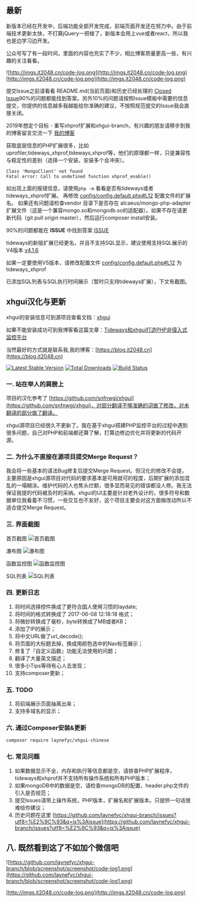 
## 最新

新版本已经在开发中，后端功能全部开发完成，前端页面开发还在努力中。由于前端技术更新太快，不打算jQuery一把梭了，新版本会用上vue或者react，所以我也是边学习边开发。

公众号写了有一段时间，里面的内容也充实了不少，相比博客质量更高一些，有兴趣的关注看看。

![http://imgs.it2048.cn/code-log.png](http://imgs.it2048.cn/code-log.png)
[http://imgs.it2048.cn/code-log.png](http://imgs.it2048.cn/code-log.png)

提交Issue之前请看看 README.md(当前页面)和历史已经处理的 [Closed Issue](https://github.com/laynefyc/xhgui-branch/issues?q=is%3Aissue+is%3Aclosed)90%的问题都能找到答案。另外10%的问题请按照Issue模板中需要的信息提交，你提供的信息越多我越能给你准确的建议，不按照规范提交的Issue我会直接关闭。

2019年想定个目标 - 重写xhprof扩展和xhgui-branch，有兴趣的朋友请移步到我的博客留言交流一下 [我的博客](http://blog.it2048.cn/)

获取底层信息的PHP扩展很多，比如 uprofiler,tideways_xhprof,tideways,xhprof等，他们的原理都一样，只是兼容性与稳定性的差别（选择一个安装，安装多个会冲突）。

````
Class 'MongoClient' not found
Fatal error: Call to undefined function xhprof_enable()
````
如出现上面的报错信息，请使用`php -m` 看看是否有tideways或者tideways_xhprof扩展。 再修改 [config/config.default.php#L12](https://github.com/laynefyc/xhgui-branch/blob/ad6e0c0a3eaf9b5b0438cd4a3d3db937f1954058/config/config.default.php#L12) 配置文件的扩展名。 如果还有问题请检查vendor 目录下是否存在 alcaeus/mongo-php-adapter扩展文件（这是一个兼容mongo.so和mongodb.so的适配器）。如果不存在请更新代码（git pull origin master），然后运行composer install安装。

90%的问题都能在 **ISSUE** 中找到答案 [ISSUE](https://github.com/laynefyc/xhgui-branch/issues?q=is%3Aissue+is%3Aclosed) 

tideways的新版扩展已经更名，并且不支持SQL显示，建议使用支持SQL展示的V4版本  [v4.1.6](https://github.com/tideways/php-xhprof-extension/tree/v4.1.6)   

如果一定要使用V5版本，请修改配置文件   [config/config.default.php#L12](https://github.com/laynefyc/xhgui-branch/blob/ad6e0c0a3eaf9b5b0438cd4a3d3db937f1954058/config/config.default.php#L12)  为 tideways_xhprof

已添加SQL列表与SQL执行时间展示（暂时只支持tideways扩展），下文有截图。 

## xhgui汉化与更新

xhgui的安装信息可到源项目查看文档：[xhgui](https://github.com/perftools/xhgui)  

如果不能安装成功可到我博客看这篇文章：[Tideways和xhgui打造PHP非侵入式监控平台](http://blog.it2048.cn/article_tideways-xhgui.html) 

当然最好的方式就是联系我,我的博客：[https://blog.it2048.cn](https://blog.it2048.cn)

[![Latest Stable Version](https://poser.pugx.org/laynefyc/xhgui-chinese/v/stable.png)](https://packagist.org/packages/laynefyc/xhgui-chinese)
[![Total Downloads](https://poser.pugx.org/laynefyc/xhgui-chinese/downloads.png)](https://packagist.org/packages/laynefyc/xhgui-chinese)
[![Build Status](https://travis-ci.org/laynefyc/xhgui-branch.svg?branch=master)](https://travis-ci.org/laynefyc/xhgui-branch)

### 一. 站在举人的肩膀上

项目的汉化参考了 [https://github.com/snfnwgi/xhgui](https://github.com/snfnwgi/xhgui)，对部分翻译不够准确的词做了修改，对未翻译的部分做了翻译。
	
xhgui源项目已经很久不更新了。我在基于xhgui搭建PHP监控平台的过程中遇到很多问题，自己对PHP和前端都还算了解，打算边修边优化并将更新的代码开源。

### 二. 为什么不直接在源项目提交Merge Request？

我会将一些基本的语法Bug修复后提交Merge Request。但汉化的修改不会提，主要原因是xhgui源项目对代码的要求基本是可用就可的程度，后期扩展的添加混乱的一塌糊涂。维护代码的人也焦头烂额，很多显而易见的错误都没人修。我无法保证我提的代码被及时的采纳。xhgui的UI主要是针对老外设计的，很多符号和数据单位我看着不习惯，一些交互也不友好，这个项目主要会对这方面做改动所以不适合提交Merge Request。

### 三. 界面截图
首页截图
![首页截图](https://github.com/laynefyc/xhgui-branch/raw/screenshot/screenshot/homepage.png)

瀑布图
![瀑布图](https://github.com/laynefyc/xhgui-branch/raw/screenshot/screenshot/waterfall.png)

函数监控图
![函数监控图](https://github.com/laynefyc/xhgui-branch/raw/screenshot/screenshot/view-function.png)

SQL列表
![SQL列表](https://github.com/laynefyc/xhgui-branch/raw/screenshot/screenshot/sql_list.png)

### 四. 更新日志
1. 将时间选择控件换成了更符合国人使用习惯的laydate;
2. 将时间的格式转换成了 2017-06-08 12:18:18 格式；
3. 将微妙转换成了毫秒，byte转换成了MB或者KB；
4. 添加了IP的展示；
5. 将中文URL做了url_decode();
6. 将页面的大标题去掉，换成用颜色选中的Nav标签展示；
7. 修复了『自定义函数』功能无法使用的问题；
8. 翻译了大量英文描述；
9. 很多小Tips等待有心人去发现；
10. 支持composer更新；

### 五. TODO
1. 将前端展示页面抽离出来；
2. 支持多域名的显示；

### 六. 通过Composer安装&更新

````bash
composer require laynefyc/xhgui-chinese
````

### 七. 常见问题
1. 如果数据显示不全，内存和执行等信息都是空，请排查PHP扩展程序，tideways和xhprof并不支持所有操作系统和所有PHP版本；
2. 如果mongoDB中的数据是空，请检查mongoDB的配置，header.php文件的引入是否规范；
3. 提交Issues请带上操作系统，PHP版本，扩展名和扩展版本。只提供一句话很难给你建议；
4. 历史问题在这里 [https://github.com/laynefyc/xhgui-branch/issues?utf8=%E2%9C%93&q=is%3Aissue](https://github.com/laynefyc/xhgui-branch/issues?utf8=%E2%9C%93&q=is%3Aissue)

## 八. 既然看到这了不如加个微信吧

![https://github.com/laynefyc/xhgui-branch/blob/screenshot/screenshot/code-log1.png](https://github.com/laynefyc/xhgui-branch/blob/screenshot/screenshot/code-log1.png)

[http://imgs.it2048.cn/code-log.png](http://imgs.it2048.cn/code-log.png)

